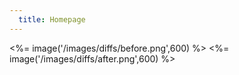 ```yaml
--- 
  title: Homepage
---
```


<%= image('/images/diffs/before.png',600) %>
<%= image('/images/diffs/after.png',600) %>
